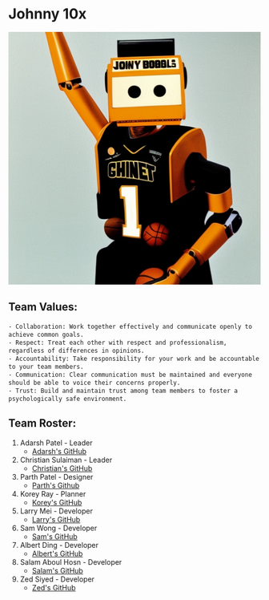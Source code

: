 # Johnny 10x
![](/admin/branding/image.png "Our team's logo")
## Team Values:
    - Collaboration: Work together effectively and communicate openly to achieve common goals.
    - Respect: Treat each other with respect and professionalism, regardless of differences in opinions.
    - Accountability: Take responsibility for your work and be accountable to your team members.
    - Communication: Clear communication must be maintained and everyone should be able to voice their concerns properly.
    - Trust: Build and maintain trust among team members to foster a psychologically safe environment.
## Team Roster:
1. Adarsh Patel - Leader
   - [Adarsh's GitHub](https://github.com/adarsh249)
2. Christian Sulaiman - Leader
   - [Christian's GitHub](https://github.com/christiansulaiman)
3. Parth Patel - Designer
   - [Parth's Github](https://github.com/parth4apple)
4. Korey Ray - Planner
   - [Korey's GitHub](https://github.com/phentos)
5. Larry Mei - Developer
   - [Larry's GitHub](https://github.com/lmeiucsd)
6. Sam Wong - Developer
   - [Sam's GitHub](https://github.com/samw0627)
7. Albert Ding - Developer
   - [Albert's GitHub](https://github.com/AlbertXDing)
8. Salam Aboul Hosn - Developer
   - [Salam's GitHub](https://github.com/Salam-Aboul-Hosn)
9.  Zed Siyed - Developer
    - [Zed's GitHub](https://github.com/zsiyed)